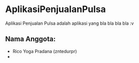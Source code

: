 # AplikasiPenjualanPulsa
Aplikasi Penjualan Pulsa adalah aplikasi yang bla bla bla bla :v

Nama Anggota:
  -
  - Rico Yoga Pradana (zntedurpr)
  - 
